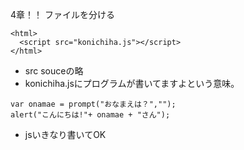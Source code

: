 4章！！
ファイルを分ける
```
<html>
  <script src="konichiha.js"></script>
</html>
```
- src souceの略
- konichiha.jsにプログラムが書いてますよという意味。
```
var onamae = prompt("おなまえは？","");
alert("こんにちは!"+ onamae + "さん");
```
- jsいきなり書いてOK
